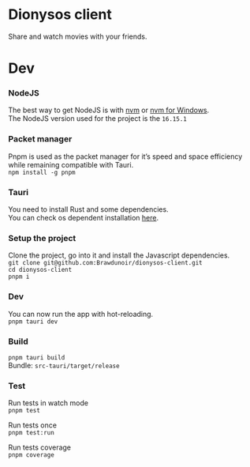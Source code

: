 # Dionysos client
Share and watch movies with your friends.

# Dev

### NodeJS
The best way to get NodeJS is with [nvm](https://github.com/nvm-sh/nvm) or [nvm for Windows](https://github.com/coreybutler/nvm-windows).  
The NodeJS version used for the project is the `16.15.1`  

### Packet manager
Pnpm is used as the packet manager for it’s speed and space efficiency while remaining compatible with Tauri.  
`npm install -g pnpm`  

### Tauri
You need to install Rust and some dependencies.  
You can check os dependent installation [here](https://tauri.studio/v1/guides/getting-started/prerequisites/).

### Setup the project
Clone the project, go into it and install the Javascript dependencies.  
```git clone git@github.com:Brawdunoir/dionysos-client.git```  
```cd dionysos-client```  
```pnpm i```

### Dev
You can now run the app with hot-reloading.  
```pnpm tauri dev```

### Build
```pnpm tauri build```  
Bundle: ```src-tauri/target/release```

### Test
Run tests in watch mode  
```pnpm test```  

Run tests once  
```pnpm test:run```

Run tests coverage  
```pnpm coverage```

